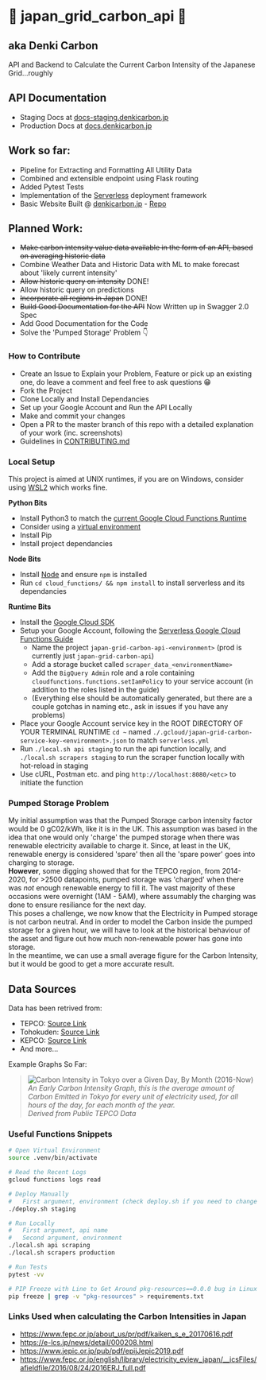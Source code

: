 # 🔌 japan_grid_carbon_api 🔌
## aka Denki Carbon

API and Backend to Calculate the Current Carbon Intensity of the Japanese Grid...roughly

## API Documentation
- Staging Docs at [docs-staging.denkicarbon.jp](docs-staging.denkicarbon.jp)
- Production Docs at [docs.denkicarbon.jp](docs.denkicarbon.jp)

## Work so far:

- Pipeline for Extracting and Formatting All Utility Data
- Combined and extensible endpoint using Flask routing
- Added Pytest Tests
- Implementation of the [Serverless](https://www.serverless.com/) deployment framework
- Basic Website Built @ [denkicarbon.jp](denkicarbon.jp) - [Repo](https://github.com/FraserTooth/japan_grid_carbon_api_website) 

## Planned Work:

- ~~Make carbon intensity value data available in the form of an API, based on averaging historic data~~
- Combine Weather Data and Historic Data with ML to make forecast about 'likely current intensity'
- ~~Allow historic query on intensity~~ DONE!
- Allow historic query on predictions
- ~~Incorporate all regions in Japan~~ DONE!
- ~~Build Good Documentation for the API~~ Now Written up in Swagger 2.0 Spec
- Add Good Documentation for the Code
- Solve the 'Pumped Storage' Problem 👇

### How to Contribute

- Create an Issue to Explain your Problem, Feature or pick up an existing one, do leave a comment and feel free to ask questions 😁
- Fork the Project
- Clone Locally and Install Dependancies
- Set up your Google Account and Run the API Locally
- Make and commit your changes
- Open a PR to the master branch of this repo with a detailed explanation of your work (inc. screenshots)
- Guidelines in [CONTRIBUTING.md](CONTRIBUTING.md)


### Local Setup
This project is aimed at UNIX runtimes, if you are on Windows, consider using [WSL2](https://docs.microsoft.com/en-us/windows/wsl/compare-versions#whats-new-in-wsl-2) which works fine.

**Python Bits**
- Install Python3 to match the [current Google Cloud Functions Runtime](https://cloud.google.com/functions/docs/concepts/python-runtime)
- Consider using a [virtual environment](https://docs.python.org/3/tutorial/venv.html)
- Install Pip
- Install project dependancies


**Node Bits**
- Install [Node](https://nodejs.org/en/) and ensure `npm` is installed
- Run `cd cloud_functions/ && npm install` to install serverless and its dependancies

**Runtime Bits**
- Install the [Google Cloud SDK](https://cloud.google.com/sdk)
- Setup your Google Account, following the [Serverless Google Cloud Functions Guide](https://www.serverless.com/framework/docs/providers/google/guide/credentials/)
  - Name the project `japan-grid-carbon-api-<environment>` (prod is currently just `japan-grid-carbon-api`)
  - Add a storage bucket called `scraper_data_<environmentName>`
  - Add the `BigQuery Admin` role and a role containing `cloudfunctions.functions.setIamPolicy` to your service account (in addition to the roles listed in the guide)
  - (Everything else should be automatically generated, but there are a couple gotchas in naming etc., ask in issues if you have any problems)
- Place your Google Account service key in the ROOT DIRECTORY OF YOUR TERMINAL RUNTIME `cd ~` named `./.gcloud/japan-grid-carbon-service-key-<environment>.json` to match `serverless.yml`
- Run `./local.sh api staging` to run the api function locally, and `./local.sh scrapers staging` to run the scraper function locally with hot-reload in staging
- Use cURL, Postman etc. and ping `http://localhost:8080/<etc>` to initiate the function

### Pumped Storage Problem

My initial assumption was that the Pumped Storage carbon intensity factor would be 0 gC02/kWh, like it is in the UK. This assumption was based in the idea that one would only 'charge' the pumped storage when there was renewable electricity available to charge it. Since, at least in the UK, renewable energy is considered 'spare' then all the 'spare power' goes into charging to storage.  
**However**, some digging showed that for the TEPCO region, from 2014-2020, for >2500 datapoints, pumped storage was 'charged' when there was _not_ enough renewable energy to fill it. The vast majority of these occasions were overnight (1AM - 5AM), where assumably the charging was done to ensure resiliance for the next day.  
This poses a challenge, we now know that the Electricity in Pumped storage is not carbon neutral. And in order to model the Carbon inside the pumped storage for a given hour, we will have to look at the historical behaviour of the asset and figure out how much non-renewable power has gone into storage.  
In the meantime, we can use a small average figure for the Carbon Intensity, but it would be good to get a more accurate result.

## Data Sources

Data has been retrived from:

- TEPCO: [Source Link](http://www.tepco.co.jp/forecast/html/area_data-j.html)
- Tohokuden: [Source Link](https://setsuden.nw.tohoku-epco.co.jp/download.html)
- KEPCO: [Source Link](https://www.kansai-td.co.jp/denkiyoho/area-performance.html)
- And more...

Example Graphs So Far:

> ![Carbon Intensity in Tokyo over a Given Day, By Month (2016-Now)](misc/dailyMonthEarlyPlot.png)  
> _An Early Carbon Intensity Graph, this is the average amount of Carbon Emitted in Tokyo for every unit of electricity used, for all hours of the day, for each month of the year.  
> Derived from Public TEPCO Data_

### Useful Functions Snippets

```bash
# Open Virtual Environment
source .venv/bin/activate

# Read the Recent Logs
gcloud functions logs read

# Deploy Manually
#   First argument, environment (check deploy.sh if you need to change project IDs etc.)
./deploy.sh staging

# Run Locally
#   First argument, api name
#   Second argument, environment
./local.sh api scraping
./local.sh scrapers production

# Run Tests
pytest -vv

# PIP Freeze with Line to Get Around pkg-resources==0.0.0 bug in Linux
pip freeze | grep -v "pkg-resources" > requirements.txt
```

### Links Used when calculating the Carbon Intensities in Japan

- https://www.fepc.or.jp/about_us/pr/pdf/kaiken_s_e_20170616.pdf
- https://e-lcs.jp/news/detail/000208.html
- https://www.jepic.or.jp/pub/pdf/epijJepic2019.pdf
- https://www.fepc.or.jp/english/library/electricity_eview_japan/__icsFiles/afieldfile/2016/08/24/2016ERJ_full.pdf